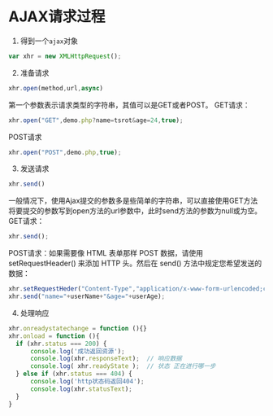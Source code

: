 # AJAX请求过程

1.  得到一个`ajax`对象

  ```javascript
  var xhr = new XMLHttpRequest();
  ```
2. 准备请求
  ```javascript
  xhr.open(method,url,async)
  ```
  第一个参数表示请求类型的字符串，其值可以是GET或者POST。 GET请求：
  ```javascript
  xhr.open("GET",demo.php?name=tsrot&age=24,true);
  ```
  POST请求
  ```javascript
  xhr.open("POST",demo.php,true);
  ```
3. 发送请求
  ```javascript
  xhr.send()
  ```
  一般情况下，使用Ajax提交的参数多是些简单的字符串，可以直接使用GET方法将要提交的参数写到open方法的url参数中，此时send方法的参数为null或为空。  
  GET请求：
  ```javascript
  xhr.send();
  ```
  POST请求：如果需要像 HTML 表单那样 POST 数据，请使用 setRequestHeader() 来添加 HTTP 头。然后在 send() 方法中规定您希望发送的数据：
  ```javascript
  xhr.setRequestHeder("Content-Type","application/x-www-form-urlencoded;charset=UTF-8");
  xhr.send("name="+userName+"&age="+userAge);
  ```
4. 处理响应
  ```javascript
  xhr.onreadystatechange = function (){}
  xhr.onload = function (){
    if (xhr.status === 200) {
  		console.log('成功返回资源');
  		console.log(xhr.responseText);	// 响应数据
  		console.log( xhr.readyState );	// 状态 正在进行哪一步
  	} else if (xhr.status === 404) {
  		console.log('http状态码返回404');
  		console.log(xhr.statusText);
  	}
  }
  ```














